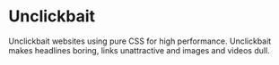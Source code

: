 # Unclickbait

Unclickbait websites using pure CSS for high performance. Unclickbait makes headlines boring, links unattractive and images and videos dull.
